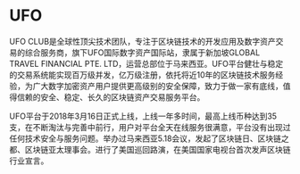 # 

# UFO

UFO CLUB是全球性顶尖技术团队，专注于区块链技术的开发应用及数字资产交易的综合服务商，旗下UFO国际数字资产国际站，隶属于新加坡GLOBAL TRAVEL FINANCIAL PTE. LTD，运营总部位于马来西亚。UFO平台健壮与稳定的交易系统能实现百万级并发，亿万级注册，依托将近10年的区块链技术服务经验，为广大数字加密资产用户提供更高级别的安全保障，致力于做一家有底线，值得信赖的安全、稳定、长久的区块链资产交易服务平台。

UFO平台于2018年3月16日正式上线，上线一年多时间，最高上线币种达到35支，在不断淘汰与完善中前行，用户对平台全天在线服务很满意，平台没有出现过任何技术安全与服务问题。举办过马来西亚5.18会议，发起了区块链日、区块链之都、区块链亚太理事会。进行了美国巡回路演，在美国国家电视台首次发声区块链行业宣言。

